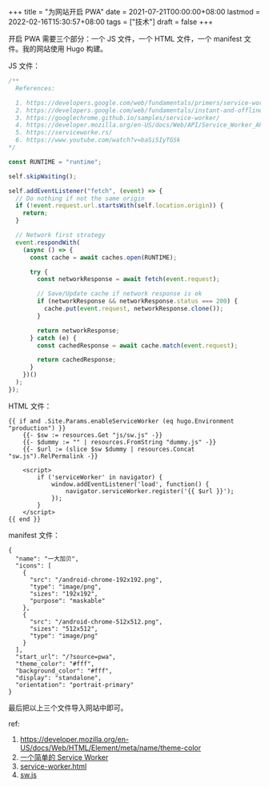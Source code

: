 +++
title = "为网站开启 PWA"
date = 2021-07-21T00:00:00+08:00
lastmod = 2022-02-16T15:30:57+08:00
tags = ["技术"]
draft = false
+++

开启 PWA 需要三个部分：一个 JS 文件，一个 HTML 文件，一个 manifest 文件。我的网站使用 Hugo 构建。

JS 文件：

```js
/**
  References:

  1. https://developers.google.com/web/fundamentals/primers/service-workers
  2. https://developers.google.com/web/fundamentals/instant-and-offline/offline-cookbook
  3. https://googlechrome.github.io/samples/service-worker/
  4. https://developer.mozilla.org/en-US/docs/Web/API/Service_Worker_API/Using_Service_Workers
  5. https://serviceworke.rs/
  6. https://www.youtube.com/watch?v=baSiSIyTGSk
*/

const RUNTIME = "runtime";

self.skipWaiting();

self.addEventListener("fetch", (event) => {
  // Do nothing if not the same origin
  if (!event.request.url.startsWith(self.location.origin)) {
    return;
  }

  // Network first strategy
  event.respondWith(
    (async () => {
      const cache = await caches.open(RUNTIME);

      try {
        const networkResponse = await fetch(event.request);

        // Save/Update cache if network response is ok
        if (networkResponse && networkResponse.status === 200) {
          cache.put(event.request, networkResponse.clone());
        }

        return networkResponse;
      } catch (e) {
        const cachedResponse = await cache.match(event.request);

        return cachedResponse;
      }
    })()
  );
});
```

HTML 文件：

```text
{{ if and .Site.Params.enableServiceWorker (eq hugo.Environment "production") }}
    {{- $sw := resources.Get "js/sw.js" -}}
    {{- $dummy := "" | resources.FromString "dummy.js" -}}
    {{- $url := (slice $sw $dummy | resources.Concat "sw.js").RelPermalink -}}

    <script>
        if ('serviceWorker' in navigator) {
            window.addEventListener('load', function() {
                navigator.serviceWorker.register('{{ $url }}');
            });
        }
    </script>
{{ end }}
```

manifest 文件：

```text
{
  "name": "一大加贝",
  "icons": [
    {
      "src": "/android-chrome-192x192.png",
      "type": "image/png",
      "sizes": "192x192",
      "purpose": "maskable"
    },
    {
      "src": "/android-chrome-512x512.png",
      "sizes": "512x512",
      "type": "image/png"
    }
  ],
  "start_url": "/?source=pwa",
  "theme_color": "#fff",
  "background_color": "#fff",
  "display": "standalone",
  "orientation": "portrait-primary"
}
```

最后把以上三个文件导入网站中即可。

ref:

1.  <https://developer.mozilla.org/en-US/docs/Web/HTML/Element/meta/name/theme-color>
2.  [一个简单的 Service
    Worker](https://io-oi.me/tech/a-simple-service-worker/)
3.  [service-worker.html](https://github.com/reuixiy/hugo-theme-meme/blob/159652eafb/layouts/partials/components/service-worker.html)
4.  [sw.js](https://github.com/reuixiy/hugo-theme-meme/blob/159652eafb/assets/js/sw.js)